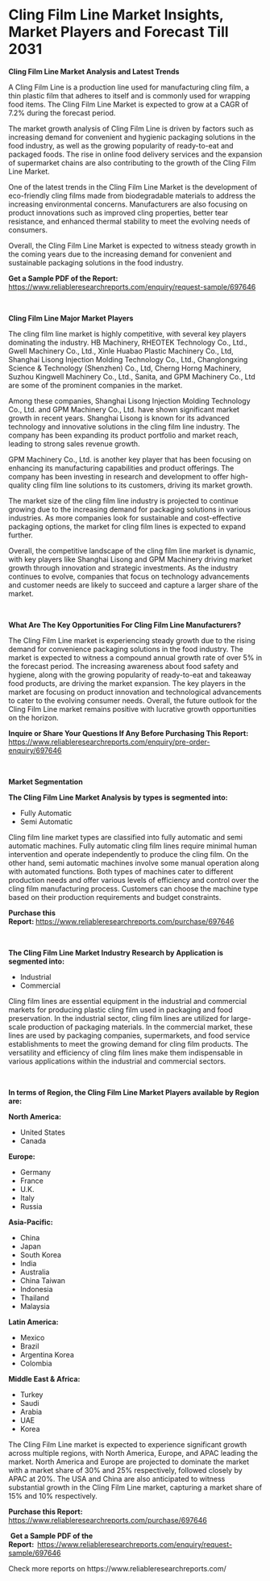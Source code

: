 <p><h1>Cling Film Line Market Insights, Market Players and Forecast Till 2031</h1></p><p><strong>Cling Film Line Market Analysis and Latest Trends</strong></p>
<p><p>A Cling Film Line is a production line used for manufacturing cling film, a thin plastic film that adheres to itself and is commonly used for wrapping food items. The Cling Film Line Market is expected to grow at a CAGR of 7.2% during the forecast period. </p><p>The market growth analysis of Cling Film Line is driven by factors such as increasing demand for convenient and hygienic packaging solutions in the food industry, as well as the growing popularity of ready-to-eat and packaged foods. The rise in online food delivery services and the expansion of supermarket chains are also contributing to the growth of the Cling Film Line Market.</p><p>One of the latest trends in the Cling Film Line Market is the development of eco-friendly cling films made from biodegradable materials to address the increasing environmental concerns. Manufacturers are also focusing on product innovations such as improved cling properties, better tear resistance, and enhanced thermal stability to meet the evolving needs of consumers.</p><p>Overall, the Cling Film Line Market is expected to witness steady growth in the coming years due to the increasing demand for convenient and sustainable packaging solutions in the food industry.</p></p>
<p><strong>Get a Sample PDF of the Report:&nbsp;</strong> <a href="https://www.reliableresearchreports.com/enquiry/request-sample/697646">https://www.reliableresearchreports.com/enquiry/request-sample/697646</a></p>
<p>&nbsp;</p>
<p><strong>Cling Film Line Major Market Players</strong></p>
<p><p>The cling film line market is highly competitive, with several key players dominating the industry. HB Machinery, RHEOTEK Technology Co., Ltd., Gwell Machinery Co., Ltd., Xinle Huabao Plastic Machinery Co., Ltd, Shanghai Lisong Injection Molding Technology Co., Ltd., Changlongxing Science & Technology (Shenzhen) Co., Ltd, Cherng Horng Machinery, Suzhou Kingwell Machinery Co., Ltd., Sanita, and GPM Machinery Co., Ltd are some of the prominent companies in the market.</p><p>Among these companies, Shanghai Lisong Injection Molding Technology Co., Ltd. and GPM Machinery Co., Ltd. have shown significant market growth in recent years. Shanghai Lisong is known for its advanced technology and innovative solutions in the cling film line industry. The company has been expanding its product portfolio and market reach, leading to strong sales revenue growth.</p><p>GPM Machinery Co., Ltd. is another key player that has been focusing on enhancing its manufacturing capabilities and product offerings. The company has been investing in research and development to offer high-quality cling film line solutions to its customers, driving its market growth.</p><p>The market size of the cling film line industry is projected to continue growing due to the increasing demand for packaging solutions in various industries. As more companies look for sustainable and cost-effective packaging options, the market for cling film lines is expected to expand further.</p><p>Overall, the competitive landscape of the cling film line market is dynamic, with key players like Shanghai Lisong and GPM Machinery driving market growth through innovation and strategic investments. As the industry continues to evolve, companies that focus on technology advancements and customer needs are likely to succeed and capture a larger share of the market.</p></p>
<p>&nbsp;</p>
<p><strong>What Are The Key Opportunities For Cling Film Line Manufacturers?</strong></p>
<p><p>The Cling Film Line market is experiencing steady growth due to the rising demand for convenience packaging solutions in the food industry. The market is expected to witness a compound annual growth rate of over 5% in the forecast period. The increasing awareness about food safety and hygiene, along with the growing popularity of ready-to-eat and takeaway food products, are driving the market expansion. The key players in the market are focusing on product innovation and technological advancements to cater to the evolving consumer needs. Overall, the future outlook for the Cling Film Line market remains positive with lucrative growth opportunities on the horizon.</p></p>
<p><strong>Inquire or Share Your Questions If Any Before Purchasing This Report:</strong> <a href="https://www.reliableresearchreports.com/enquiry/pre-order-enquiry/697646">https://www.reliableresearchreports.com/enquiry/pre-order-enquiry/697646</a></p>
<p>&nbsp;</p>
<p><strong>Market Segmentation</strong></p>
<p><strong>The Cling Film Line Market Analysis by types is segmented into:</strong></p>
<p><ul><li>Fully Automatic</li><li>Semi Automatic</li></ul></p>
<p><p>Cling film line market types are classified into fully automatic and semi automatic machines. Fully automatic cling film lines require minimal human intervention and operate independently to produce the cling film. On the other hand, semi automatic machines involve some manual operation along with automated functions. Both types of machines cater to different production needs and offer various levels of efficiency and control over the cling film manufacturing process. Customers can choose the machine type based on their production requirements and budget constraints.</p></p>
<p><strong>Purchase this Report:&nbsp;</strong><a href="https://www.reliableresearchreports.com/purchase/697646">https://www.reliableresearchreports.com/purchase/697646</a></p>
<p>&nbsp;</p>
<p><strong>The Cling Film Line Market Industry Research by Application is segmented into:</strong></p>
<p><ul><li>Industrial</li><li>Commercial</li></ul></p>
<p><p>Cling film lines are essential equipment in the industrial and commercial markets for producing plastic cling film used in packaging and food preservation. In the industrial sector, cling film lines are utilized for large-scale production of packaging materials. In the commercial market, these lines are used by packaging companies, supermarkets, and food service establishments to meet the growing demand for cling film products. The versatility and efficiency of cling film lines make them indispensable in various applications within the industrial and commercial sectors.</p></p>
<p>&nbsp;</p>
<p><strong>In terms of Region, the Cling Film Line Market Players available by Region are:</strong></p>
<p>
    <p> <strong> North America: </strong>
        <ul>
            <li>United States</li>
            <li>Canada</li>
        </ul>
        </p> 
    <p> <strong> Europe: </strong>
        <ul>
            <li>Germany</li>
            <li>France</li>
            <li>U.K.</li>
            <li>Italy</li>
            <li>Russia</li>
        </ul>
        </p> 
    <p> <strong> Asia-Pacific: </strong>
        <ul>
            <li>China</li>
            <li>Japan</li>
            <li>South Korea</li>
            <li>India</li>
            <li>Australia</li>
            <li>China Taiwan</li>
            <li>Indonesia</li>
            <li>Thailand</li>
            <li>Malaysia</li>
        </ul>
        </p> 
    <p> <strong> Latin America: </strong>
        <ul>
            <li>Mexico</li>
            <li>Brazil</li>
            <li>Argentina Korea</li>
            <li>Colombia</li>
        </ul>
        </p> 
    <p> <strong> Middle East & Africa: </strong>
        <ul>
            <li>Turkey</li>
            <li>Saudi</li>
            <li>Arabia</li>
            <li>UAE</li>
            <li>Korea</li>
        </ul>
    </p>
    </p>
<p><p>The Cling Film Line market is expected to experience significant growth across multiple regions, with North America, Europe, and APAC leading the market. North America and Europe are projected to dominate the market with a market share of 30% and 25% respectively, followed closely by APAC at 20%. The USA and China are also anticipated to witness substantial growth in the Cling Film Line market, capturing a market share of 15% and 10% respectively.</p></p>
<p><strong>Purchase this Report: </strong><a href="https://www.reliableresearchreports.com/purchase/697646">https://www.reliableresearchreports.com/purchase/697646</a></p>
<p>&nbsp;<strong>Get a Sample PDF of the Report:&nbsp;&nbsp;</strong><a href="https://www.reliableresearchreports.com/enquiry/request-sample/697646">https://www.reliableresearchreports.com/enquiry/request-sample/697646</a></p>
<p><strong></strong></p>
<p>Check more reports on https://www.reliableresearchreports.com/</p>